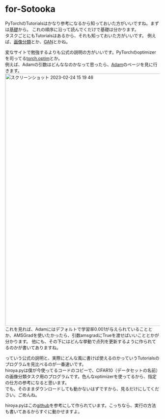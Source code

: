 # for-Sotooka

PyTorchのTutorialsはかなり参考になるから知っておいた方がいいですね。まずは[基礎](https://pytorch.org/tutorials/beginner/basics/intro.html)から。
これの順序に沿って読んでくだけで基礎は分かります。  
タスクごとにもTutorialsはあるから、それも知っておいた方がいいです。
例えば、[画像分類](https://pytorch.org/tutorials/beginner/blitz/cifar10_tutorial.html)とか、[GAN](https://pytorch.org/tutorials/beginner/dcgan_faces_tutorial.html)とかね。  

変なサイトで勉強するよりも公式の説明の方がいいです。PyTorchのoptimizerを司ってる[torch.optim](https://pytorch.org/docs/stable/optim.html)とか。  
例えば、Adamの引数はどんななのかなって思ったら、[Adam](https://pytorch.org/docs/stable/generated/torch.optim.Adam.html#torch.optim.Adam)のページを見に行きます。  
<img width="821" alt="スクリーンショット 2023-02-24 15 19 46" src="https://user-images.githubusercontent.com/95958702/221106736-3b1c149c-e918-46ca-9d30-22f98eb8bd13.png">  
これを見れば、Adamにはデフォルトで学習率0.001が与えられていることとか、AMSGradを使いたかったら、引数amsgradにTrueを渡せばいいこととかが分かります。
他にも、その下にはどんな挙動で点列を更新するように作られてるのかが書いてありますね。

っていう公式の説明と、実際にどんな風に書けば使えるのかっていうTutorialsのプログラムを見比べるのが一番速いです。  
hiroya.pyは僕が今使ってるコードのコピーで、CIFAR10（データセットの名前）の画像分類タスク用のプログラムです。色んなoptimizerを使ってるから、指定の仕方の参考になると思います。  
でも、そのままダウンロードしても動かないはずですから、見るだけにしてください。ごめんね。  

hiroya.pyはこの[github](https://github.com/kuangliu/pytorch-cifar)を参考にして作られています。こっちなら、実行の方法も書いてあるからすぐに動かせますよ。
